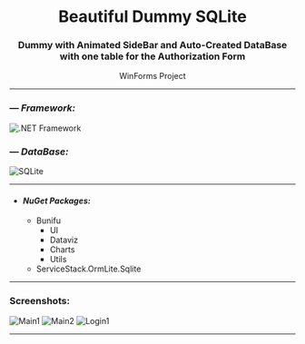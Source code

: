 <h1 align="center">Beautiful Dummy SQLite</h1>
<h3 align="center">Dummy with Animated SideBar and Auto-Created DataBase with one table for the Authorization Form</h3>
<p align="center">WinForms Project</p>


---

### — _Framework:_
![.NET Framework](https://img.shields.io/badge/.NET%20Framework%204.8-5C2D91?style=for-the-badge&logo=.net&logoColor=white)

### — _DataBase:_
![SQLite](https://img.shields.io/badge/sqlite-%2307405e.svg?style=for-the-badge&logo=sqlite&logoColor=white)

---

- #### _NuGet Packages:_
    - Bunifu
        - UI
        - Dataviz
        - Charts
        - Utils
    - ServiceStack.OrmLite.Sqlite

---

### Screenshots:
<img src="https://i.ibb.co/p3WHVT3/Main1.png" alt="Main1" border="0">
<img src="https://i.ibb.co/BfrkvXj/Main2.png" alt="Main2" border="0">
<img src="https://i.ibb.co/4KRWWqP/Login1.png" alt="Login1" border="0">

---
